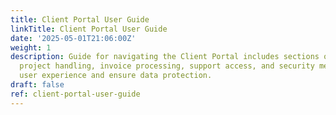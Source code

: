 ```yaml
---
title: Client Portal User Guide
linkTitle: Client Portal User Guide
date: '2025-05-01T21:06:00Z'
weight: 1
description: Guide for navigating the Client Portal includes sections on account management,
  project handling, invoice processing, support access, and security measures to enhance
  user experience and ensure data protection.
draft: false
ref: client-portal-user-guide
---
```


